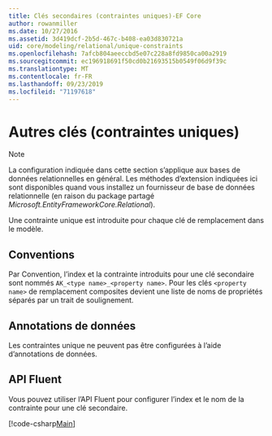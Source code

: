```yaml
---
title: Clés secondaires (contraintes uniques)-EF Core
author: rowanmiller
ms.date: 10/27/2016
ms.assetid: 3d419dcf-2b5d-467c-b408-ea03d830721a
uid: core/modeling/relational/unique-constraints
ms.openlocfilehash: 7afcb804aeeccbd5e07c228a8fd9850ca00a2919
ms.sourcegitcommit: ec196918691f50cd0b21693515b0549f06d9f39c
ms.translationtype: MT
ms.contentlocale: fr-FR
ms.lasthandoff: 09/23/2019
ms.locfileid: "71197618"
---
```

# <a name="alternate-keys-unique-constraints"></a>Autres clés (contraintes uniques)

> [!NOTE]  
> La configuration indiquée dans cette section s’applique aux bases de données relationnelles en général. Les méthodes d’extension indiquées ici sont disponibles quand vous installez un fournisseur de base de données relationnelle (en raison du package partagé *Microsoft.EntityFrameworkCore.Relational*).

Une contrainte unique est introduite pour chaque clé de remplacement dans le modèle.

## <a name="conventions"></a>Conventions

Par Convention, l’index et la contrainte introduits pour une clé secondaire sont nommés `AK_<type name>_<property name>`. Pour les clés `<property name>` de remplacement composites devient une liste de noms de propriétés séparés par un trait de soulignement.

## <a name="data-annotations"></a>Annotations de données

Les contraintes unique ne peuvent pas être configurées à l’aide d’annotations de données.

## <a name="fluent-api"></a>API Fluent

Vous pouvez utiliser l’API Fluent pour configurer l’index et le nom de la contrainte pour une clé secondaire.

[!code-csharp[Main](../../../../samples/core/Modeling/FluentAPI/Relational/AlternateKeyName.cs?name=Model&highlight=9)]

